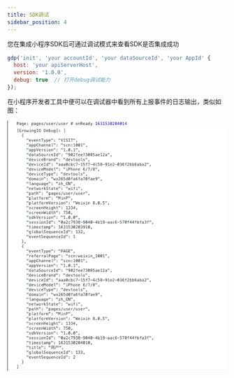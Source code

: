 ```yaml
---
title: SDK调试
sidebar_position: 4
---
```


您在集成小程序SDK后可通过调试模式来查看SDK是否集成成功

```js
gdp('init', 'your accountId', 'your dataSourceId', 'your AppId' {
  host: 'your apiServerHost',
  version: '1.0.0',
  debug: true  // 打开debug调试能力
});
```

在小程序开发者工具中便可以在调试器中看到所有上报事件的日志输出，类似如图：

![logger](/img/miniprogram-debug-logger.png)

